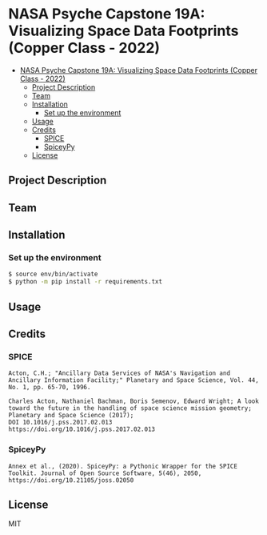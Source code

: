 # NASA Psyche Capstone 19A: Visualizing Space Data Footprints (Copper Class - 2022)

- [NASA Psyche Capstone 19A: Visualizing Space Data Footprints (Copper Class - 2022)](#nasa-psyche-capstone-19a-visualizing-space-data-footprints-copper-class---2022)
  - [Project Description](#project-description)
  - [Team](#team)
  - [Installation](#installation)
    - [Set up the environment](#set-up-the-environment)
  - [Usage](#usage)
  - [Credits](#credits)
    - [SPICE](#spice)
    - [SpiceyPy](#spiceypy)
  - [License](#license)

## Project Description
## Team
## Installation

### Set up the environment

``` bash
$ source env/bin/activate
$ python -m pip install -r requirements.txt
```

## Usage

## Credits

### SPICE

    Acton, C.H.; "Ancillary Data Services of NASA's Navigation and Ancillary Information Facility;" Planetary and Space Science, Vol. 44, No. 1, pp. 65-70, 1996.

    Charles Acton, Nathaniel Bachman, Boris Semenov, Edward Wright; A look toward the future in the handling of space science mission geometry; Planetary and Space Science (2017);
    DOI 10.1016/j.pss.2017.02.013
    https://doi.org/10.1016/j.pss.2017.02.013 

### SpiceyPy

    Annex et al., (2020). SpiceyPy: a Pythonic Wrapper for the SPICE Toolkit. Journal of Open Source Software, 5(46), 2050, https://doi.org/10.21105/joss.02050

## License

MIT
